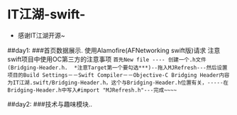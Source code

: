# IT江湖-swift-
* 感谢IT江湖开源~




##day1: 
###首页数据展示. 使用Alamofire(AFNetworking swift版)请求 注意swift项目中使用OC第三方的注意事项 `首先New file ---- 创建一个.h文件(Bridging-Header.h.  *注意Target第一个要勾选***)--拖入MJRefresh---然后设置项目的Build Settings－－Swift Compiler－－Objective-C Bridging Header内容为IT江湖.swift/Bridging-Header.h，这个与Bridging-Header.h位置有关，-----在Bridging-Header.h中写入#import "MJRefresh.h"---完成~~~~`

##day2:
###技术与趣味模块..

